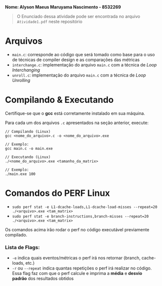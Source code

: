 **Nome: Alyson Maeus Maruyama Nascimento - 8532269**

> O Enunciado dessa atividade pode ser encontrada no arquivo `Atividade1.pdf` neste repositório
# Arquivos
- `main.c`: corresponde ao código que será tomado como base para o uso de técnicas de compiler design e as comparações das métricas
- `interchange.c`: implementação do arquivo `main.c` com a técnica de *Loop Interchanging*
- `unroll.c`: implementação do arquivo `main.c` com a técnica de *Loop Unrolling*

# Compilando & Executando
Certifique-se que o **gcc** está corretamente instalado em sua máquina.

Para cada um dos arquivos `.c` apresentados na seção anterior, execute:
```
// Compilando (Linux)
gcc <nome_do_arquivo>.c -o <nome_do_arquivo>.exe

// Exemplo:
gcc main.c -o main.exe
```
```
// Executando (Linux)
./<nome_do_arquivo>.exe <tamanho_da_matrix>

// Exemplo:
./main.exe 100
```

# Comandos do PERF Linux
- `sudo perf stat -e L1-dcache-loads,L1-dcache-load-misses --repeat=20 ./<arquivo>.exe <tam_matrix>`
- `sudo perf stat -e branch-instructions,branch-misses --repeat=20 ./<arquivo>.exe <tam_matrix>`

Os comandos acima irão rodar o perf no código executável previamente compilado. 
### Lista de Flags:
- `-e` indica quais eventos/métricas o perf irá nos retornar (branch, cache-loads, etc.)
- `-r` ou `--repeat` indica quantas repetições o perf irá realizar no código. Essa flag faz com que o perf calcule e imprima a **média** e **desvio padrão** dos resultados obtidos
